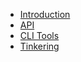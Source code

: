<!-- markdownlint-disable-next-line MD041 -->
* [Introduction](/) <!-- homepage pitfall, https://github.com/docsifyjs/docsify/issues/1131 -->
* [API](api)
* [CLI Tools](cli)
* [Tinkering](tinkering)
